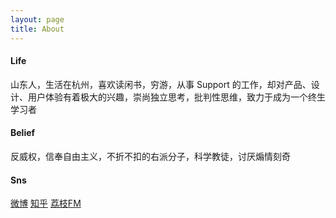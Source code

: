 ```yaml
---
layout: page
title: About
---
```


#### Life
山东人，生活在杭州，喜欢读闲书，穷游，从事 Support 的工作，却对产品、设计、用户体验有着极大的兴趣，崇尚独立思考，批判性思维，致力于成为一个终生学习者

#### Belief
反威权，信奉自由主义，不折不扣的右派分子，科学教徒，讨厌煽情刻奇

#### Sns
[微博](http://weibo.com/jsnjwangbin)  [知乎](http://www.zhihu.com/people/ynopeeb)  [荔枝FM](http://www.lizhi.fm/1810093)         
